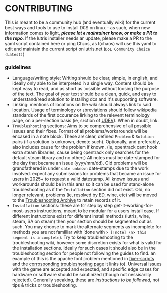 # CONTRIBUTING
This is meant to be a community hub (and eventually wiki) for the current best ways and tools to use to install DCS on linux - as such, when new information comes to light, ***please let a maintainer know, or make a PR to the repo***. If the lutris installer needs an update, please make a PR to the yaml script contained here or ping Chaos, as I(chaos) will use this yaml to edit and maintain the current script on lutris.net (``DoL Community Choice (Latest)``)
### guidelines
- Language/writing style: Writing should be clear, simple, in english, and ideally only able to be interpreted in a single way. Content should be kept easy to read, and as short as possible without loosing the purpose of the text. The goal of your text should be a clean, quick, and easy to understand/read solution to installing dcs and it's supporting software.
- Linking: mentions of locations on the wiki should always link to said location. Usage of terminology or abreviations should follow wikipedia standards of the first occurance linking to the relevent terminology page, on a per-section basis (ie, section of [UDEV](https://github.com/ChaosRifle/DCS-on-Linux/wiki/Installation#udev-rules)). When in doubt, link.
- ``Troubleshooting`` sections: Aims to be comprehensive of all possible issues and their fixes. Format of all problems/workarounds will be encased in a note block. These are clear, defined ``Problem`` & ``Solution`` pairs (if a solution is unknown, denote such). Optionally, and preferably, also includes cause for the problem if known. (ie, opentrack cant hook extra steam libraries, cause being opentrack only searches for the default steam library and no others) All notes must be date-stamped for the day that became an issue (yyyy/mm/dd). Old problems will be grandfathered in under ``date unknown`` date-stamps due to the work involved. expect any submissions for problems that became an issue for users in 2025+ to request a valid datestamp. All known issues and workarounds should be in this area so it can be used for stand-alone troubleshooting as if the ``Installation`` section did not exist. Old, no longer relevant, problems (ie, resolved by ED, wine, etc) will be moved to the [Troubleshooting Archive](https://github.com/ChaosRifle/DCS-on-Linux/wiki/Troubleshooting-Archive) to retain records of it. 
- ``Installation`` sections: these are for step by step get-it-working-for-most-users instructions, meant to be modular for a users install case. If different instructions exist for different install methods (lutris, wine, steam, SA on steam) then your section should be segmented out as such. You may choose to mark the alternate segments as incomplete for methods you are not familliar with (done with ``> [!note] \n> this segment is incomplete``). Try to keep troubleshooting to the troubleshooting wiki, however some discretion exists for what is valid for the installation sections. Ideally for such cases it should also be in the troubleshooting section for people not following the guides to find. an example of this is the apache font problem mentioned in [fixer-scripts](https://github.com/ChaosRifle/DCS-on-Linux/wiki/Installation#fixer-scripts) and the [corrosponding troubleshooting page](https://github.com/ChaosRifle/DCS-on-Linux/wiki/Troubleshooting#date-unknown-slotting-into-ah-64d-apache-crashes-game) it links to). Universal issues with the game are accepted and expected, and specific edge cases for hardware or software should be scrutinized (though not nessisarilly rejected). Generally speaking, these are *instructions to be followed*, not tips & tricks or troubleshooting. 
